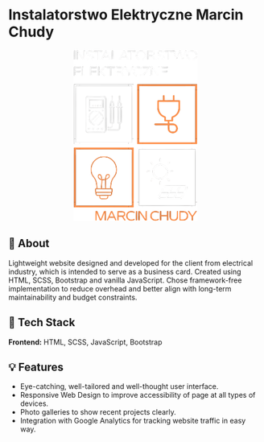 # Instalatorstwo Elektryczne Marcin Chudy

<p align="center">
  <img src="./assets/images/logo-png.png" alt="Logo" />
</p>

## 👀 About

Lightweight website designed and developed for the client from electrical industry, which is intended to serve as a business card. Created using HTML, SCSS, Bootstrap and vanilla JavaScript. Chose framework-free implementation to reduce overhead and better align with long-term maintainability and budget constraints.

## 🔧 Tech Stack

**Frontend:** HTML, SCSS, JavaScript, Bootstrap

## 💡 Features

- Eye-catching, well-tailored and well-thought user interface.
- Responsive Web Design to improve accessibility of page at all types of devices.
- Photo galleries to show recent projects clearly.
- Integration with Google Analytics for tracking website traffic in easy way.
